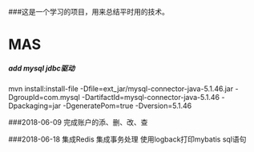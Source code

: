 ###这是一个学习的项目，用来总结平时用的技术。

# MAS
##### add mysql jdbc驱动
mvn install:install-file -Dfile=ext_jar/mysql-connector-java-5.1.46.jar -DgroupId=com.mysql -DartifactId=mysql-connector-java-5.1.46 -Dpackaging=jar -DgeneratePom=true -Dversion=5.1.46

###2018-06-09
完成账户的添、删、改、查

###2018-06-18
集成Redis
集成事务处理
使用logback打印mybatis sql语句




